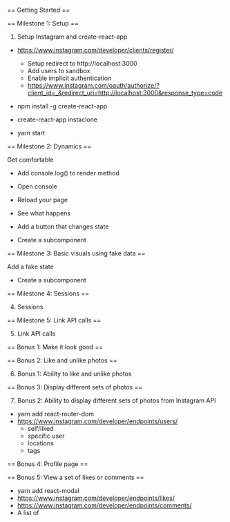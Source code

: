 == Getting Started ==



== Milestone 1: Setup ==

1) Setup Instagram and create-react-app
  - https://www.instagram.com/developer/clients/register/
    - Setup redirect to http://localhost:3000
    - Add users to sandbox
    - Enable implicit authentication
    - https://www.instagram.com/oauth/authorize/?client_id=_&redirect_uri=http://localhost:3000&response_type=code

  - npm install -g create-react-app
  - create-react-app instaclone
  - yarn start

== Milestone 2: Dynamics ==

Get comfortable
- Add console.log() to render method
- Open console
- Reload your page
- See what happens
- Add a button that changes state

- Create a subcomponent

== Milestone 3: Basic visuals using fake data ==

Add a fake state
- Create a subcomponent


== Milestone 4: Sessions ==


4) Sessions

== Milestone 5: Link API calls ==


5) Link API calls



== Bonus 1: Make it look good ==

== Bonus 2: Like and unlike photos ==

6) Bonus 1: Ability to like and unlike photos

== Bonus 3: Display different sets of photos ==

7) Bonus 2: Ability to display different sets of photos from Instagram API
  - yarn add react-router-dom
  - https://www.instagram.com/developer/endpoints/users/
    - self/liked
    - specific user
    - locations
    - tags

== Bonus 4: Profile page ==


== Bonus 5: View a set of likes or comments ==

- yarn add react-modal
- https://www.instagram.com/developer/endpoints/likes/
- https://www.instagram.com/developer/endpoints/comments/
- A list of 
